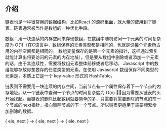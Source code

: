 ## 介绍
链表也是一种很常用的数据结构，比如React 的源码里面，就大量的使用到了链表。链表通常被当作是数组的一种优化手段。


数组：用一块连续的内存空间来存储数组，在数组中随机访问一个元素的时间复杂度为 O(1)（在C语言中，数组保存的元素类型都是相同的，也就是说每个元素所占用的内存空间都是相同的。 数组变量保存的是第一个元素的指针，这样通过索引就能计算出将要访问的元素的内存地址）。但是要从数组中删除或者添加一个元素的话，由于其连续性，需要将数组元素整体前移或者后移动。
Javascript 中的数组能够存放你想要存的任意类型的元素。在使用 Javascript 数组保存不同类型的元素是，本质上它是一个 key-value 形式的 HashTable。
 

链表则不需要用一块连续的内存空间，当前节点有一个属性保存着下一个节点的内存地址。从一个链表中查询一个节点的时间复杂度为 O(n) ，因为需要从链表的头开始找起。而链表的删除比起数组就要简单的多，只需要将需要删除的节点的前一个节点的next指针，指向删除节点的下一个节点。所以链表更适用于需要频繁增加删除的数据。


{ ele, next } -> { ele, next } -> { ele, next }


